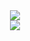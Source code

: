 <div style="text-align: center;">
    <a href="https://spotify-github-profile.vercel.app/api/view?uid=7t0psy9kagwu7irf6i544sl9d&redirect=true">
        <img src="https://spotify-github-profile.vercel.app/api/view?uid=7t0psy9kagwu7irf6i544sl9d&cover_image=true&theme=default&show_offline=false&background_color=121212&interchange=false&bar_color=448410&bar_color_cover=true" />
    </a>
</div>

<div style="text-align: center;">
    <a href="https://github.com/anuraghazra/github-readme-stats">
        <img src="[https://github-readme-stats-git-masterrstaa-rickstaa.vercel.app/api/top-langs/?username=ruinedm&show_icons=true&theme=radical](https://github-readme-stats.vercel.app/api?username=ruinedm&theme=algolia&show_icons=true)" />
    </a>
</div>
